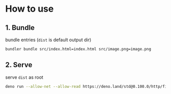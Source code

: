 # How to use

## 1. Bundle

bundle entries (`dist` is default output dir)

```sh
bundler bundle src/index.html=index.html src/image.png=image.png
```

## 2. Serve

serve `dist` as root

```sh
deno run --allow-net --allow-read https://deno.land/std@0.100.0/http/file_server.ts dist
```
